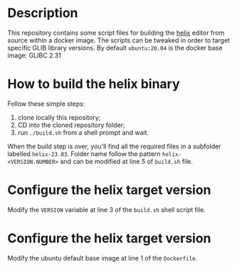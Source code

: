 # Description

This repository contains some script files for building the [helix][helix-github] editor from source within a docker image. The scripts can be tweaked in order to target specific GLIB library versions. By default `ubuntu:20.04` is the docker base image: GLIBC 2.31

# How to build the helix binary

Follow these simple steps:

1. clone locally this repository;
2. CD into the cloned repository folder;
3. run `./build.sh` from a shell prompt and wait.

When the build step is over, you'll find all the required files in a subfolder labelled `helix-23.03`. Folder name follow the pattern `helix-<VERSION.NUMBER>` and can be modified at line 5 of `build.sh` file.

# Configure the helix target version

Modify the `VERSION` variable at line 3 of the `build.sh` shell script file.

# Configure the helix target version

Modify the ubuntu default base image at line 1 of the `Dockerfile`.


[helix-github]: https://github.com/helix-editor/helix